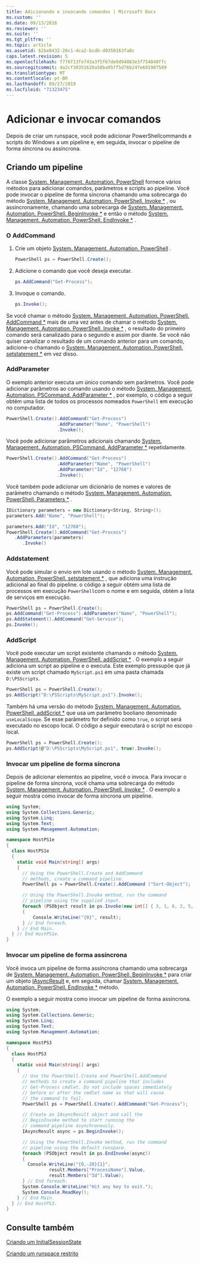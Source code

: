 ```yaml
---
title: Adicionando e invocando comandos | Microsoft Docs
ms.custom: ''
ms.date: 09/13/2016
ms.reviewer: ''
ms.suite: ''
ms.tgt_pltfrm: ''
ms.topic: article
ms.assetid: 62be8432-28c1-4ca2-bcdb-d0350163fa8c
caps.latest.revision: 5
ms.openlocfilehash: f776f13fe743a3f5f67de0d94883e3f754040ffc
ms.sourcegitcommit: 4a2cf30351620a58ba95ff5d76b247e601907589
ms.translationtype: MT
ms.contentlocale: pt-BR
ms.lasthandoff: 09/27/2019
ms.locfileid: "71323475"
---
```

# <a name="adding-and-invoking-commands"></a>Adicionar e invocar comandos

Depois de criar um runspace, você pode adicionar PowerShellcommands e scripts do Windows a um pipeline e, em seguida, invocar o pipeline de forma síncrona ou assíncrona.

## <a name="creating-a-pipeline"></a>Criando um pipeline

 A classe [System. Management. Automation. PowerShell](/dotnet/api/system.management.automation.powershell) fornece vários métodos para adicionar comandos, parâmetros e scripts ao pipeline. Você pode invocar o pipeline de forma síncrona chamando uma sobrecarga do método [System. Management. Automation. PowerShell. Invoke *](/dotnet/api/System.Management.Automation.PowerShell.Invoke) , ou assincronamente, chamando uma sobrecarga de [System. Management. Automation. PowerShell. BeginInvoke *](/dotnet/api/System.Management.Automation.PowerShell.BeginInvoke) e então o método [System. Management. Automation. PowerShell. EndInvoke *](/dotnet/api/System.Management.Automation.PowerShell.EndInvoke) .

### <a name="addcommand"></a>O AddCommand

1. Crie um objeto [System. Management. Automation. PowerShell](/dotnet/api/system.management.automation.powershell) .

   ```csharp
   PowerShell ps = PowerShell.Create();
   ```

2. Adicione o comando que você deseja executar.

   ```csharp
   ps.AddCommand("Get-Process");
   ```

3. Invoque o comando.

   ```csharp
   ps.Invoke();
   ```

 Se você chamar o método [System. Management. Automation. PowerShell. AddCommand *](/dotnet/api/System.Management.Automation.PowerShell.AddCommand) mais de uma vez antes de chamar o método [System. Management. Automation. PowerShell. Invoke *](/dotnet/api/System.Management.Automation.PowerShell.Invoke) , o resultado do primeiro comando será canalizado para o segundo e assim por diante. Se você não quiser canalizar o resultado de um comando anterior para um comando, adicione-o chamando o [System. Management. Automation. PowerShell. setstatement *](/dotnet/api/System.Management.Automation.PowerShell.AddStatement) em vez disso.

### <a name="addparameter"></a>AddParameter

 O exemplo anterior executa um único comando sem parâmetros. Você pode adicionar parâmetros ao comando usando o método [System. Management. Automation. PSCommand. AddParameter *](/dotnet/api/System.Management.Automation.PSCommand.AddParameter) , por exemplo, o código a seguir obtém uma lista de todos os processos nomeados `PowerShell` em execução no computador.

```csharp
PowerShell.Create().AddCommand("Get-Process")
                   .AddParameter("Name", "PowerShell")
                   .Invoke();
```

 Você pode adicionar parâmetros adicionais chamando [System. Management. Automation. PSCommand. AddParameter *](/dotnet/api/System.Management.Automation.PSCommand.AddParameter) repetidamente.

```csharp
PowerShell.Create().AddCommand("Get-Process")
                   .AddParameter("Name", "PowerShell")
                   .AddParameter("Id", "12768")
                   .Invoke();
```

 Você também pode adicionar um dicionário de nomes e valores de parâmetro chamando o método [System. Management. Automation. PowerShell. Parameters *](/dotnet/api/System.Management.Automation.PowerShell.AddParameters) .

```csharp
IDictionary parameters = new Dictionary<String, String>();
parameters.Add("Name", "PowerShell");

parameters.Add("Id", "12768");
PowerShell.Create().AddCommand("Get-Process")
   .AddParameters(parameters)
      .Invoke()

```

### <a name="addstatement"></a>Addstatement

 Você pode simular o envio em lote usando o método [System. Management. Automation. PowerShell. setstatement *](/dotnet/api/System.Management.Automation.PowerShell.AddStatement) , que adiciona uma instrução adicional ao final do pipeline. o código a seguir obtém uma lista de processos em execução `PowerShell`com o nome e em seguida, obtém a lista de serviços em execução.

```csharp
PowerShell ps = PowerShell.Create();
ps.AddCommand("Get-Process").AddParameter("Name", "PowerShell");
ps.AddStatement().AddCommand("Get-Service");
ps.Invoke();
```

### <a name="addscript"></a>AddScript

 Você pode executar um script existente chamando o método [System. Management. Automation. PowerShell. addScript *](/dotnet/api/System.Management.Automation.PowerShell.AddScript) . O exemplo a seguir adiciona um script ao pipeline e o executa. Este exemplo pressupõe que já existe um script chamado `MyScript.ps1` em uma pasta chamada `D:\PSScripts`.

```csharp
PowerShell ps = PowerShell.Create();
ps.AddScript("D:\PSScripts\MyScript.ps1").Invoke();
```

 Também há uma versão do método [System. Management. Automation. PowerShell. addScript *](/dotnet/api/System.Management.Automation.PowerShell.AddScript) que usa um parâmetro booliano denominado `useLocalScope`. Se esse parâmetro for definido como `true`, o script será executado no escopo local. O código a seguir executará o script no escopo local.

```csharp
PowerShell ps = PowerShell.Create();
ps.AddScript(@"D:\PSScripts\MyScript.ps1", true).Invoke();
```

### <a name="invoking-a-pipeline-synchronously"></a>Invocar um pipeline de forma síncrona

 Depois de adicionar elementos ao pipeline, você o invoca. Para invocar o pipeline de forma síncrona, você chama uma sobrecarga do método [System. Management. Automation. PowerShell. Invoke *](/dotnet/api/System.Management.Automation.PowerShell.Invoke) . O exemplo a seguir mostra como invocar de forma síncrona um pipeline.

```csharp
using System;
using System.Collections.Generic;
using System.Linq;
using System.Text;
using System.Management.Automation;

namespace HostPS1e
{
  class HostPS1e
  {
    static void Main(string[] args)
    {
      // Using the PowerShell.Create and AddCommand
      // methods, create a command pipeline.
      PowerShell ps = PowerShell.Create().AddCommand ("Sort-Object");

      // Using the PowerShell.Invoke method, run the command
      // pipeline using the supplied input.
      foreach (PSObject result in ps.Invoke(new int[] { 3, 1, 6, 2, 5, 4 }))
      {
          Console.WriteLine("{0}", result);
      } // End foreach.
    } // End Main.
  } // End HostPS1e.
}
```

### <a name="invoking-a-pipeline-asynchronously"></a>Invocar um pipeline de forma assíncrona

 Você invoca um pipeline de forma assíncrona chamando uma sobrecarga de [System. Management. Automation. PowerShell. BeginInvoke *](/dotnet/api/System.Management.Automation.PowerShell.BeginInvoke) para criar um objeto [IAsyncResult](https://msdn.microsoft.com/library/system.iasyncresult\(v=vs.110\).aspx) e, em seguida, chamar [System. Management. Automation. PowerShell. EndInvoke *](/dotnet/api/System.Management.Automation.PowerShell.EndInvoke) método.

 O exemplo a seguir mostra como invocar um pipeline de forma assíncrona.

```csharp
using System;
using System.Collections.Generic;
using System.Linq;
using System.Text;
using System.Management.Automation;

namespace HostPS3
{
  class HostPS3
  {
    static void Main(string[] args)
    {
      // Use the PowerShell.Create and PowerShell.AddCommand
      // methods to create a command pipeline that includes
      // Get-Process cmdlet. Do not include spaces immediately
      // before or after the cmdlet name as that will cause
      // the command to fail.
      PowerShell ps = PowerShell.Create().AddCommand("Get-Process");

      // Create an IAsyncResult object and call the
      // BeginInvoke method to start running the
      // command pipeline asynchronously.
      IAsyncResult async = ps.BeginInvoke();

      // Using the PowerShell.Invoke method, run the command
      // pipeline using the default runspace.
      foreach (PSObject result in ps.EndInvoke(async))
      {
        Console.WriteLine("{0,-20}{1}",
                result.Members["ProcessName"].Value,
                result.Members["Id"].Value);
      } // End foreach.
      System.Console.WriteLine("Hit any key to exit.");
      System.Console.ReadKey();
    } // End Main.
  } // End HostPS3.
}
```

## <a name="see-also"></a>Consulte também

 [Criando um InitialSessionState](./creating-an-initialsessionstate.md)

 [Criando um runspace restrito](./creating-a-constrained-runspace.md)
